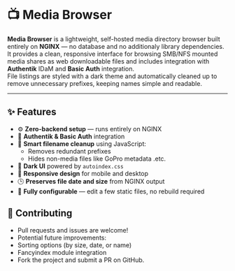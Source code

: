 # 📺 Media Browser

**Media Browser** is a lightweight, self-hosted media directory browser built entirely on **NGINX** — no database and no additionaly library dependencies.  
It provides a clean, responsive interface for browsing SMB/NFS mounted media shares as web downloadable files and includes integration with **Authentik** IDaM and **Basic Auth** integration.  
File listings are styled with a dark theme and automatically cleaned up to remove unnecessary prefixes, keeping names simple and readable.

---

## ✨ Features

- ⚙️ **Zero-backend setup** — runs entirely on NGINX  
- 🔐 **Authentik & Basic Auth** integration  
- 🧠 **Smart filename cleanup** using JavaScript:
  - Removes redundant prefixes
  - Hides non-media files like GoPro metadata .etc.
- 🌙 **Dark UI** powered by `autoindex.css`
- 📱 **Responsive design** for mobile and desktop
- 🕒 **Preserves file date and size** from NGINX output
- 🔧 **Fully configurable** — edit a few static files, no rebuild required


## 💬 Contributing

- Pull requests and issues are welcome!
- Potential future improvements:
- Sorting options (by size, date, or name)
- Fancyindex module integration
- Fork the project and submit a PR on GitHub.
